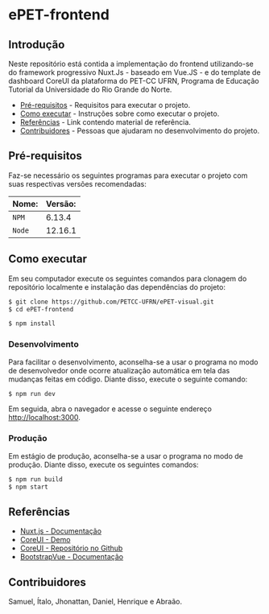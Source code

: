 
# ePET-frontend  

## Introdução 

Neste repositório está contida a implementação do frontend utilizando-se do framework progressivo Nuxt.Js - baseado em Vue.JS - e do template de dashboard CoreUI da plataforma do PET-CC UFRN, Programa de Educação Tutorial da Universidade do Rio Grande do Norte.

- [Pré-requisitos](#pré-requisitos) - Requisitos para executar o projeto.
- [Como executar](#como-executar) - Instruções sobre como executar o projeto.
- [Referências](#referências) - Link contendo material de referência.
- [Contribuidores](#contribuidores) - Pessoas que ajudaram no desenvolvimento do projeto.


## Pré-requisitos

Faz-se necessário os seguintes programas para executar o projeto com suas respectivas versões recomendadas:


| Nome: | Versão:  |    
| :---------- | :------------- |
|`NPM` 	| 6.13.4 |  
|`Node` 	| 12.16.1 |  


## Como executar

Em seu computador execute os seguintes comandos para clonagem do repositório localmente e instalação das dependências do projeto:

``` bash
$ git clone https://github.com/PETCC-UFRN/ePET-visual.git  
$ cd ePET-frontend

$ npm install
```

### Desenvolvimento

Para facilitar o desenvolvimento, aconselha-se a usar o programa no modo de desenvolvedor onde ocorre atualização automática em tela das mudanças feitas em código. Diante disso, execute o seguinte comando:

``` bash
$ npm run dev
```

Em seguida, abra o navegador e acesse o seguinte endereço [http://localhost:3000](http://localhost:3000).

### Produção

Em estágio de produção, aconselha-se a usar o programa no modo de produção. Diante disso, execute os seguintes comandos:

``` bash
$ npm run build
$ npm start
```
## Referências
- [Nuxt.js - Documentação](https://nuxtjs.org/guide)
- [CoreUI - Demo](https://nuxt-coreui.netlify.app/)
- [CoreUI - Repositório no Github](https://github.com/muhibbudins/nuxt-coreui)
- [BootstrapVue - Documentação](https://bootstrap-vue.org/docs)


## Contribuidores

Samuel, Ítalo, Jhonattan, Daniel, Henrique e Abraão. 


